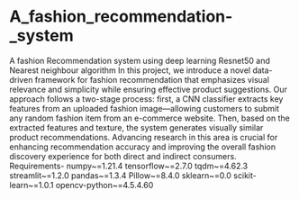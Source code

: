 # A_fashion_recommendation-_system
A fashion Recommendation system using deep learning Resnet50 and Nearest neighbour algorithm
In this project, we introduce a novel data-driven framework for fashion recommendation that emphasizes visual relevance and simplicity while ensuring effective product suggestions. Our approach follows a two-stage process: first, a CNN classifier extracts key features from an uploaded fashion image—allowing customers to submit any random fashion item from an e-commerce website. Then, based on the extracted features and texture, the system generates visually similar product recommendations. Advancing research in this area is crucial for enhancing recommendation accuracy and improving the overall fashion discovery experience for both direct and indirect consumers.
Requirements-
numpy~=1.21.4
tensorflow~=2.7.0
tqdm~=4.62.3
streamlit~=1.2.0
pandas~=1.3.4
Pillow~=8.4.0
sklearn~=0.0
scikit-learn~=1.0.1
opencv-python~=4.5.4.60


